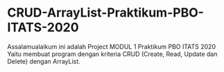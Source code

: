 # CRUD-ArrayList-Praktikum-PBO-ITATS-2020
Assalamualaikum ini adalah Project MODUL 1 Praktikum PBO ITATS 2020 Yaitu membuat program dengan kriteria CRUD (Create, Read, Update dan Delete) dengan ArrayList.
